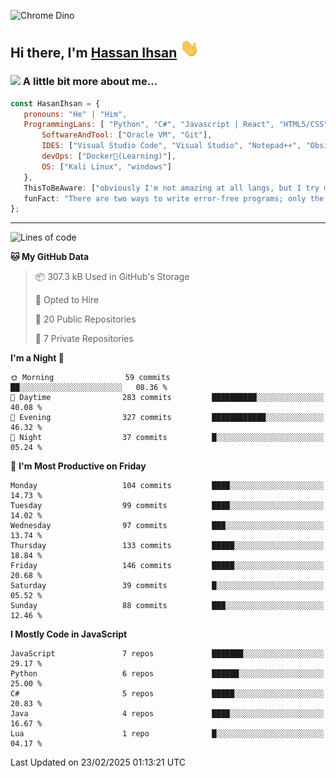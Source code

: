 <!--
**HasanIhsan/HasanIhsan** is a ✨ _special_ ✨ repository because its `README.md` (this file) appears on your GitHub profile.
-->

![Chrome Dino](https://mir-s3-cdn-cf.behance.net/project_modules/max_1200/4ff07986208593.5d9a654e92f36.gif)


<h2 align="left">Hi there, I'm <a href="https://www.linkedin.com/in/hassan-ihsan-045b11231/" target="_blank" rel="noopener noreferrer">Hassan Ihsan</a> <img src="https://raw.githubusercontent.com/ABSphreak/ABSphreak/master/gifs/Hi.gif" height="30" />
 
 
 ### <img src="https://media.giphy.com/media/VgCDAzcKvsR6OM0uWg/giphy.gif" width="50"> A little bit more about me...  
 
 ```javascript
const HasanIhsan = {
    pronouns: "He" | "Him",
    ProgrammingLans: [ "Python", "C#", "Javascript | React", "HTML5/CSS", "JSON", "Java"],
        SoftwareAndTool: ["Oracle VM", "Git"],
        IDES: ["Visual Studio Code", "Visual Studio", "Notepad++", "Obsidian"],
        devOps: ["Docker🐳(Learning)"], 
        OS: ["Kali Linux", "windows"]
    },
    ThisToBeAware: ["obviously I'm not amazing at all langs, but I try my best not to go rusty"], 
    funFact: "There are two ways to write error-free programs; only the third one works"
};
```
 
 --- 

<!--START_SECTION:waka-->
![Lines of code](https://img.shields.io/badge/From%20Hello%20World%20I%27ve%20Written-1.7%20million%20lines%20of%20code-blue)

**🐱 My GitHub Data** 

> 📦 307.3 kB Used in GitHub's Storage 
 > 
> 💼 Opted to Hire
 > 
> 📜 20 Public Repositories 
 > 
> 🔑 7 Private Repositories 
 > 
**I'm a Night 🦉** 

```text
🌞 Morning                59 commits          ██░░░░░░░░░░░░░░░░░░░░░░░   08.36 % 
🌆 Daytime                283 commits         ██████████░░░░░░░░░░░░░░░   40.08 % 
🌃 Evening                327 commits         ████████████░░░░░░░░░░░░░   46.32 % 
🌙 Night                  37 commits          █░░░░░░░░░░░░░░░░░░░░░░░░   05.24 % 
```
📅 **I'm Most Productive on Friday** 

```text
Monday                   104 commits         ████░░░░░░░░░░░░░░░░░░░░░   14.73 % 
Tuesday                  99 commits          ████░░░░░░░░░░░░░░░░░░░░░   14.02 % 
Wednesday                97 commits          ███░░░░░░░░░░░░░░░░░░░░░░   13.74 % 
Thursday                 133 commits         █████░░░░░░░░░░░░░░░░░░░░   18.84 % 
Friday                   146 commits         █████░░░░░░░░░░░░░░░░░░░░   20.68 % 
Saturday                 39 commits          █░░░░░░░░░░░░░░░░░░░░░░░░   05.52 % 
Sunday                   88 commits          ███░░░░░░░░░░░░░░░░░░░░░░   12.46 % 
```


**I Mostly Code in JavaScript** 

```text
JavaScript               7 repos             ███████░░░░░░░░░░░░░░░░░░   29.17 % 
Python                   6 repos             ██████░░░░░░░░░░░░░░░░░░░   25.00 % 
C#                       5 repos             █████░░░░░░░░░░░░░░░░░░░░   20.83 % 
Java                     4 repos             ████░░░░░░░░░░░░░░░░░░░░░   16.67 % 
Lua                      1 repo              █░░░░░░░░░░░░░░░░░░░░░░░░   04.17 % 
```




 Last Updated on 23/02/2025 01:13:21 UTC
<!--END_SECTION:waka-->
 
 
